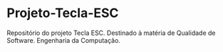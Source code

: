# Projeto-Tecla-ESC
Repositório do projeto Tecla ESC. Destinado à matéria de Qualidade de Software. Engenharia da Computação.
